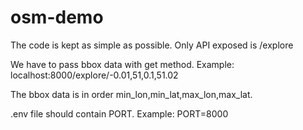 # osm-demo

The code is kept as simple as possible.
Only API exposed is /explore

We have to pass bbox data with get method.
Example:
localhost:8000/explore/-0.01,51,0.1,51.02

The bbox data is in order min_lon,min_lat,max_lon,max_lat.

.env file should contain PORT.
Example: 
PORT=8000